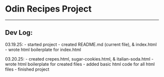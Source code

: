 # Odin Recipes Project
___
## Dev Log: 
03.19.25:
    - started project
    - created README.md (current file), & index.html
    - wrote html boilerplate for index.html

03.20.25:
    - created crepes.html, sugar-cookies.html, & italian-soda.html
    - wrote html boilerplate for created files
    - added basic html code for all html files
    - finished project